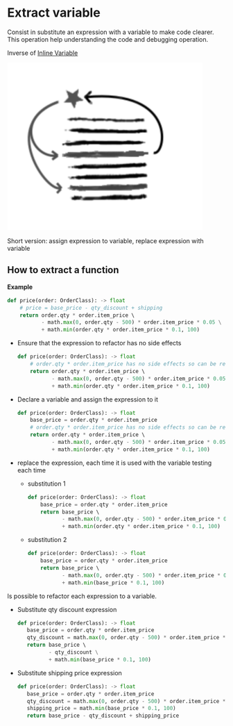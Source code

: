 # Extract variable
Consist in substitute an expression with a variable to make code clearer.  
This operation help understanding the code and debugging operation.

Inverse of [Inline Variable](../Inline%20variable)

![Schema](./image.png)

Short version: assign expression to variable, replace expression with variable

## How to extract a function

**Example**
```python
def price(order: OrderClass): -> float
    # price = base_price - qty_discount + shipping
    return order.qty * order.item_price \ 
           - math.max(0, order.qty - 500) * order.item_price * 0.05 \
           + math.min(order.qty * order.item_price * 0.1, 100)
```

 * Ensure that the expression to refactor has no side effects
   ```python
   def price(order: OrderClass): -> float
       # order.qty * order.item_price has no side effects so can be refactored
       return order.qty * order.item_price \ 
              - math.max(0, order.qty - 500) * order.item_price * 0.05 \
              + math.min(order.qty * order.item_price * 0.1, 100)
   ```

 * Declare a variable and assign the expression to it
   ```python
   def price(order: OrderClass): -> float
       base_price = order.qty * order.item_price 
       # order.qty * order.item_price has no side effects so can be refactored
       return order.qty * order.item_price \ 
              - math.max(0, order.qty - 500) * order.item_price * 0.05 \
              + math.min(order.qty * order.item_price * 0.1, 100)
   ```
   
 * replace the expression, each time it is used with the variable testing each time 
   * substitution 1
     ```python
     def price(order: OrderClass): -> float
         base_price = order.qty * order.item_price        
         return base_price \ 
                - math.max(0, order.qty - 500) * order.item_price * 0.05 \
                + math.min(order.qty * order.item_price * 0.1, 100)
     ```
   * substitution 2
     ```python
     def price(order: OrderClass): -> float
         base_price = order.qty * order.item_price        
         return base_price \ 
                - math.max(0, order.qty - 500) * order.item_price * 0.05 \
                + math.min(base_price * 0.1, 100)
     ```
   
Is possible to refactor each expression to a variable.

 * Substitute qty discount expression
   ```python
   def price(order: OrderClass): -> float
      base_price = order.qty * order.item_price
      qty_discount = math.max(0, order.qty - 500) * order.item_price * 0.05        
      return base_price \ 
             - qty_discount \
             + math.min(base_price * 0.1, 100)
   ```
   
 * Substitute shipping price expression
   ```python
   def price(order: OrderClass): -> float
      base_price = order.qty * order.item_price
      qty_discount = math.max(0, order.qty - 500) * order.item_price * 0.05      
      shipping_price = math.min(base_price * 0.1, 100)  
      return base_price - qty_discount + shipping_price 
   ```
      
